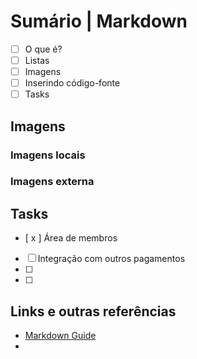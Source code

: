 # Sumário | Markdown

- [ ] O que é?
- [ ] Listas
- [ ] Imagens
- [ ] Inserindo código-fonte
- [ ] Tasks

## Imagens
### Imagens locais
### Imagens externa

## Tasks

- [ x ] Área de membros
- [ ] Integração com outros pagamentos
- [ ] 
- [ ] 

## Links e outras referências
- [Markdown Guide](https://www.markdownguide.org/getting-started/)
- 
